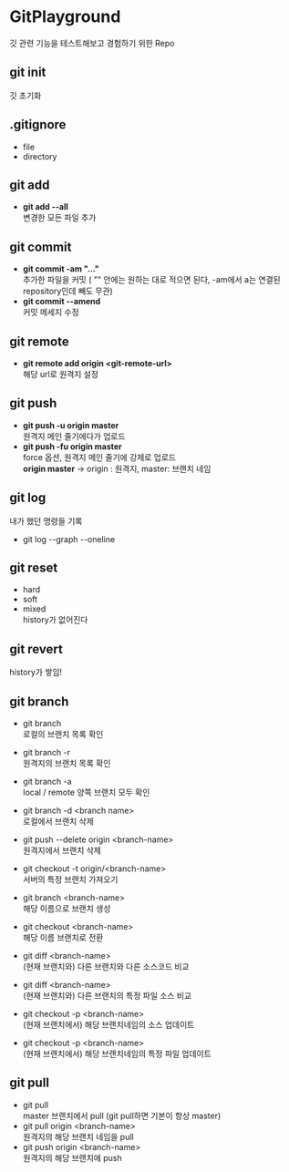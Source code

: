 # GitPlayground
깃 관련 기능을 테스트해보고 경험하기 위한 Repo

## git init
깃 초기화
## .gitignore
- file 
- directory
## git add 
- **git add --all** </br>변경한 모든 파일 추가
## git commit
- **git commit -am "..."**</br>추가한 파일을 커밋 ( "" 안에는 원하는 대로 적으면 된다, -am에서 a는 연결된 repository인데 빼도 무관)
- **git commit --amend**</br>커밋 메세지 수정

## git remote
- **git remote add origin \<git-remote-url\>** </br>해당 url로 원격지 설정

## git push
- **git push -u origin master**  </br>원격지 메인 줄기에다가 업로드
- **git push -fu origin master** </br>force 옵션, 원격지 메인 줄기에 강제로 업로드
</br>**origin master** -> origin : 원격지, master: 브랜치 네임

## git log
내가 했던 명령들 기록
- git log --graph --oneline

## git reset
- hard
- soft
- mixed
<br/> history가 없어진다
## git revert
history가 쌓임!
## git branch
- git branch </br> 로컬의 브랜치 목록 확인
- git branch -r </br> 원격지의 브랜치 목록 확인
- git branch -a </br> local / remote 양쪽 브랜치 모두 확인
- git branch -d \<branch name\> </br> 로컬에서 브랜치 삭제
- git push --delete origin \<branch-name\> </br> 원격지에서 브랜치 삭제
- git checkout -t origin/\<branch-name\> </br> 서버의 특정 브랜치 가져오기

- git branch \<branch-name\> </br> 해당 이름으로 브랜치 생성
- git checkout \<branch-name\> </br> 해당 이름 브랜치로 전환

- git diff \<branch-name\> </br> (현재 브랜치와) 다른 브랜치와 다른 소스코드 비교
- git diff \<branch-name\> <file-name> </br> (현재 브랜치와) 다른 브랜치의 특정 파일 소스 비교
- git checkout -p \<branch-name\> </br>(현재 브랜치에서) 해당 브랜치네임의 소스 업데이트
- git checkout -p \<branch-name\> <file-name> </br>(현재 브랜치에서) 해당 브랜치네임의 특정 파일 업데이트

## git pull
- git pull </br> master 브랜치에서 pull (git pull하면 기본이 항상 master)
- git pull origin \<branch-name\> </br> 원격지의 해당 브랜치 네임을 pull
- git push origin \<branch-name\> </br> 원격지의 해당 브랜치에 push